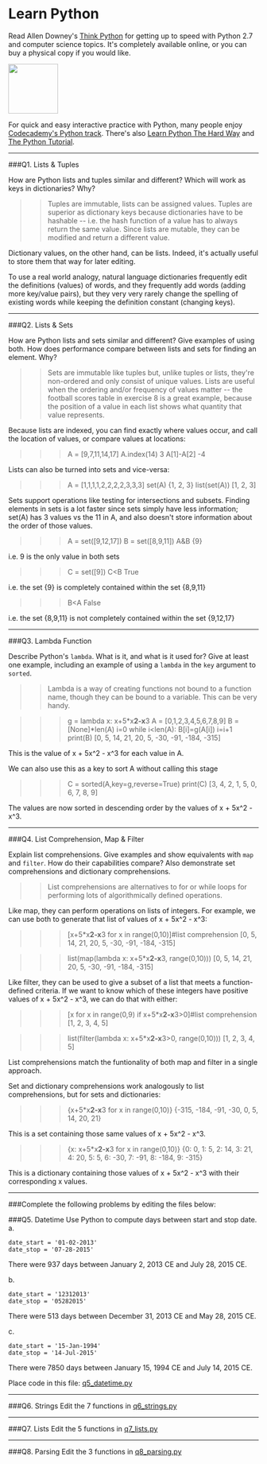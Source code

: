 # Learn Python

Read Allen Downey's [Think Python](http://www.greenteapress.com/thinkpython/) for getting up to speed with Python 2.7 and computer science topics. It's completely available online, or you can buy a physical copy if you would like.

<a href="http://www.greenteapress.com/thinkpython/"><img src="img/think_python.png" style="width: 100px;" target="_blank"></a>

For quick and easy interactive practice with Python, many people enjoy [Codecademy's Python track](http://www.codecademy.com/en/tracks/python). There's also [Learn Python The Hard Way](http://learnpythonthehardway.org/book/) and [The Python Tutorial](https://docs.python.org/2/tutorial/).

---

###Q1. Lists &amp; Tuples

How are Python lists and tuples similar and different? Which will work as keys in dictionaries? Why?

>> Tuples are immutable, lists can be assigned values. Tuples are superior as dictionary keys because dictionaries have to be hashable -- i.e. the hash function of a value has to always return the same value. Since lists are mutable, they can be modified and return a different value.

Dictionary values, on the other hand, can be lists. Indeed, it's actually useful to store them that way for later editing. 

To use a real world analogy, natural language dictionaries frequently edit the definitions (values) of words, and they frequently add words (adding more key/value pairs), but they very very rarely change the spelling of existing words while keeping the definition constant (changing keys).

---

###Q2. Lists &amp; Sets

How are Python lists and sets similar and different? Give examples of using both. How does performance compare between lists and sets for finding an element. Why?

>> Sets are immutable like tuples but, unlike tuples or lists, they're non-ordered and only consist of unique values. Lists are useful when the ordering and/or frequency of values matter -- the football scores table in exercise 8 is a great example, because the position of a value in each list shows what quantity that value represents.

Because lists are indexed, you can find exactly where values occur, and call the location of values, or compare values at locations:

>>>A = [9,7,11,14,17]
>>>A.index(14)
3
>>>A[1]-A[2]
-4

Lists can also be turned into sets and vice-versa:

>>>A = [1,1,1,1,2,2,2,2,3,3,3]
>>>set(A)
{1, 2, 3}
>>>list(set(A))
[1, 2, 3]

Sets support operations like testing for intersections and subsets. Finding elements in sets is a lot faster since sets simply have less information; set(A) has 3 values vs the 11 in A, and also doesn't store information about the order of those values.

>>>A = set([9,12,17])
>>>B = set([8,9,11])
>>>A&B
{9}

i.e. 9 is the only value in both sets

>>>C = set([9])
>>>C<B
True

i.e. the set {9} is completely contained within the set {8,9,11}

>>>B<A
False

i.e. the set {8,9,11} is not completely contained within the set {9,12,17}

---

###Q3. Lambda Function

Describe Python's `lambda`. What is it, and what is it used for? Give at least one example, including an example of using a `lambda` in the `key` argument to `sorted`.

>> Lambda is a way of creating functions not bound to a function name, though they can be bound to a variable. This can be very handy.

>>>g = lambda x: x+5*x**2-x**3
>>>A = [0,1,2,3,4,5,6,7,8,9]
>>>B = [None]*len(A)
>>>i=0
>>>while i<len(A):
>>>    B[i]=g(A[i])
>>>    i=i+1
>>>print(B)
[0, 5, 14, 21, 20, 5, -30, -91, -184, -315]

This is the value of x + 5x^2 - x^3 for each value in A.

We can also use this as a key to sort A without calling this stage

>>>C = sorted(A,key=g,reverse=True)
>>>print(C)
[3, 4, 2, 1, 5, 0, 6, 7, 8, 9]

The values are now sorted in descending order by the values of x + 5x^2 - x^3.


---

###Q4. List Comprehension, Map &amp; Filter

Explain list comprehensions. Give examples and show equivalents with `map` and `filter`. How do their capabilities compare? Also demonstrate set comprehensions and dictionary comprehensions.

>> List comprehensions are alternatives to for or while loops for performing lots of algorithmically defined operations. 

Like map, they can perform operations on lists of integers. For example, we can use both to generate that list of values of x + 5x^2 - x^3:

>>>[x+5*x**2-x**3 for x in range(0,10)]#list comprehension
[0, 5, 14, 21, 20, 5, -30, -91, -184, -315]

>>>list(map(lambda x: x+5*x**2-x**3, range(0,10)))
[0, 5, 14, 21, 20, 5, -30, -91, -184, -315]

Like filter, they can be used to give a subset of a list that meets a function-defined criteria. If we want to know which of these integers have positive values of x + 5x^2 - x^3, we can do that with either:

>>>[x for x in range(0,9) if x+5*x**2-x**3>0]#list comprehension
[1, 2, 3, 4, 5]

>>>list(filter(lambda x: x+5*x**2-x**3>0, range(0,10)))
[1, 2, 3, 4, 5]

List comprehensions match the funtionality of both map and filter in a single approach.

Set and dictionary comprehensions work analogously to list comprehensions, but for sets and dictionaries:

>>>{x+5*x**2-x**3 for x in range(0,10)}
{-315, -184, -91, -30, 0, 5, 14, 20, 21}

This is a set containing those same values of x + 5x^2 - x^3.

>>>{x: x+5*x**2-x**3 for x in range(0,10)}
{0: 0, 1: 5, 2: 14, 3: 21, 4: 20, 5: 5, 6: -30, 7: -91, 8: -184, 9: -315}

This is a dictionary containing those values of x + 5x^2 - x^3 with their corresponding x values.


---

###Complete the following problems by editing the files below:

###Q5. Datetime
Use Python to compute days between start and stop date.   
a.  

```
date_start = '01-02-2013'    
date_stop = '07-28-2015'
```

There were 937 days between January 2, 2013 CE and July 28, 2015 CE.

b.  
```
date_start = '12312013'  
date_stop = '05282015'  
```

There were 513 days between December 31, 2013 CE and May 28, 2015 CE.

c.  
```
date_start = '15-Jan-1994'      
date_stop = '14-Jul-2015'  
```

There were 7850 days between January 15, 1994 CE and July 14, 2015 CE.

Place code in this file: [q5_datetime.py](python/q5_datetime.py)

---

###Q6. Strings
Edit the 7 functions in [q6_strings.py](python/q6_strings.py)

---

###Q7. Lists
Edit the 5 functions in [q7_lists.py](python/q7_lists.py)

---

###Q8. Parsing
Edit the 3 functions in [q8_parsing.py](python/q8_parsing.py)





